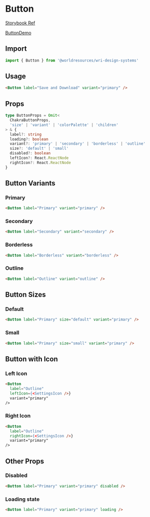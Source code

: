 # Button

[Storybook Ref](https://wri.github.io/wri-design-systems/?path=/docs/forms-buttons-button--docs)

[ButtonDemo](https://github.com/wri/wri-design-systems/blob/main/src/components/Forms/Buttons/Button/ButtonDemo.tsx)

## Import

```js
import { Button } from '@worldresources/wri-design-systems'
```

## Usage

```html
<Button label="Save and Download" variant="primary" />
```

## Props

```ts
type ButtonProps = Omit<
  ChakraButtonProps,
  'size' | 'variant' | 'colorPalette' | 'children'
> & {
  label?: string
  loading?: boolean
  variant?: 'primary' | 'secondary' | 'borderless' | 'outline'
  size?: 'default' | 'small'
  disabled?: boolean
  leftIcon?: React.ReactNode
  rightIcon?: React.ReactNode
}
```

## Button Variants

### Primary

```html
<Button label="Primary" variant="primary" />
```

### Secondary

```html
<Button label="Secondary" variant="secondary" />
```

### Borderless

```html
<Button label="Borderless" variant="borderless" />
```

### Outline

```html
<Button label="Outline" variant="outline" />
```

## Button Sizes

### Default

```html
<Button label="Primary" size="default" variant="primary" />
```

### Small

```html
<Button label="Primary" size="small" variant="primary" />
```

## Button with Icon

### Left Icon

```html
<Button
  label="Outline"
  leftIcon={<SettingsIcon />}
  variant="primary"
/>
```

### Right Icon

```html
<Button
  label="Outline"
  rightIcon={<SettingsIcon />}
  variant="primary"
/>
```

## Other Props

### Disabled

```html
<Button label="Primary" variant="primary" disabled />
```

### Loading state

```html
<Button label="Primary" variant="primary" loading />
```
